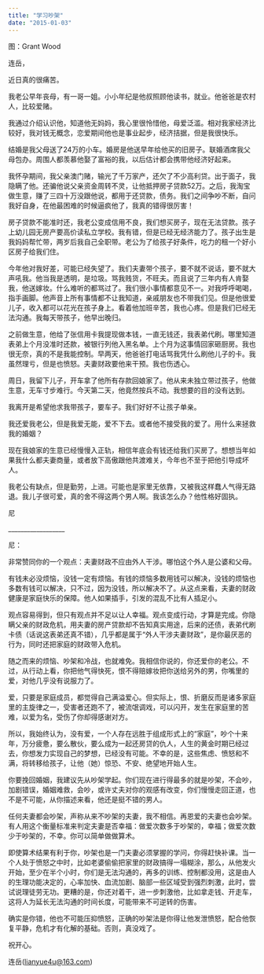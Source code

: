 ```yaml
---
title: "学习吵架"
date: "2015-01-03"
---
```


图：Grant Wood

连岳，

近日真的很痛苦。

我老公早年丧母，有一哥一姐。小小年纪是他叔照顾他读书，就业。他爸爸是农村人，比较爱赌。

我通过介绍认识他，知道他无妈妈，我心里很怜惜他，母爱泛滥。相对我家经济比较好，我对钱无概念，恋爱期间他也是事业起步，经济拮据，但是我很快乐。

结婚是我父母送了24万的小车。婚房是他送早年给他买的旧房子。联婚酒席我父母包办。周围人都羡慕他娶了富裕的我，以后估计都会携带他经济好起来。

我怀孕期间，我父亲澳门赌，输光了千万家产，还欠了不少高利贷。出于面子，我隐瞒了他。还骗他说父亲资金周转不灵，让他抵押房子贷款52万。之后，我淘宝做生意，赚了三四十万没跟他说，都用于还贷款，债务。我们之间争吵不断，自问我好自身，在他最困难的时候逼疯他了，我真的错得很厉害！

房子贷款不能准时还，我老公变成信用不良，我们想买房子，现在无法贷款。孩子上幼儿园无房产要高价读私立学校。我有错，但是已经无经济能力了。孩子出生是我妈妈帮忙带，两岁后我自己全职带。老公为了给孩子好条件，吃力的租一个好小区房子给我们住。

今年他对我好差，可能已经失望了。我们夫妻带个孩子，要不就不说话，要不就大声吼我。他当我是透明，是垃圾。骂我贱货，不旺夫。而且说了三年内有人肯娶我，他送嫁妆。什么难听的都骂过了。我们很小事情都意见不一。对我呼呼喝喝，指手画脚。他声音上所有事情都不让我知道，亲戚朋友也不带我们见。但是他很爱儿子，收入都可以花光在孩子身上。看着他加班辛苦，我也心疼。但是我们已经无法沟通。我每天带孩子，他早出晚归。

之前做生意，他给了张信用卡我提现做本钱，一直无钱还，我表弟代刷。哪里知道表弟上个月没准时还款，被银行列他入黑名单。上个月为这事情回家砸厨房。我也很无奈，真的不是我能控制。早两天，他爸爸打电话骂我凭什么刷他儿子的卡。我虽然理亏，但是也愤怒。夫妻财政要他来干预。我也伤透心。

周日，我留下儿子，开车拿了他所有存款回娘家了。他从来未独立带过孩子，他做生意，无车寸步难行。今天第二天，他竟然按兵不动。我想要的目的没有达到。

我离开是希望他求我带孩子，要车子。我们好好不让孩子单亲。

我还爱我老公，但是我爱无能，爱不下去。或者他不接受我的爱了。用什么来拯救我的婚姻？

现在我娘家的生意已经慢慢入正轨，相信年底会有钱还给我们买房了。想想当年如果我什么都夫妻商量，或者放下高傲跟他共渡难关，今年也不至于把他引导成坏人。

我老公有缺点，但是勤劳，上进。可能也是家里无依靠，又被我这样蠢人气得无路退。我儿子很可爱，真的舍不得这两个男人啊。我该怎么办？他性格好固执。

尼

\_\_\_\_\_\_\_\_\_\_\_\_\_\_\_\_\_\_

尼：

非常赞同你的一个观点：夫妻财政不应由外人干涉。哪怕这个外人是公婆和父母。

有钱未必没烦恼，没钱一定有烦恼。有钱的烦恼多数用钱可以解决，没钱的烦恼也多数有钱可以解决，只不过，因为没钱，所以解决不了。从这点来看，夫妻的财政健康是家庭快乐的保障。他人如果插手，引发的混乱不比有人插足小。

观点容易得到，但只有观点并不足以让人幸福。观点变成行动，才算是完成。你隐瞒父亲的财政危机，用夫妻的房产贷款却不告知真实用途，后来的还债，表弟代刷卡债（话说这表弟还真不错），几乎都是属于“外人干涉夫妻财政”，是你最厌恶的行为，同时还把家庭的财政带入危机。

随之而来的烦恼、吵架和冷战，也就难免。我相信你说的，你还爱你的老公。不过，从行动上看，你把他气得快死，恨不得赔嫁妆把你送给另外的男，你嘴里的爱，对他几乎没有说服力了。

爱，只要是家庭成员，都觉得自己满溢爱心。但实际上，恨、折磨反而是诸多家庭里的主旋律之一，受害者还跑不了，被流氓调戏，可以闪开，发生在家庭里的苦难，以爱为名，受伤了你却得感谢对方。

所以，我始终认为，没有爱，一个人存在远胜于组成形式上的“家庭”，吵个十来年，万分疲惫，要么散伙，要么成为一起还房贷的仇人，人生的黄金时期已经过去，你想发力实现自己的梦想，已经没有可能。不幸的是，这些焦虑、愤怒和不满，将转移给孩子，让他（她）惊恐、不安、绝望地开始人生。

你要挽回婚姻，我建议先从吵架学起。你们现在进行得最多的就是吵架，不会吵，加剧错误，婚姻难救，会吵，或许丈夫对你的观感有改变，你们慢慢走回正道，也不是不可能，从你描述来看，他还是挺不错的男人。

任何夫妻都会吵架，声称从来不吵架的夫妻，我不相信。再恩爱的夫妻也会吵架。有人用这个衡量标准来判定夫妻是否幸福：做爱次数多于吵架的，幸福；做爱次数少于吵架的，不幸。你可以简单做做算术。

即使算术结果有利于你，吵架也是一门夫妻必须掌握的学问，你得赶快补课。当一个人处于愤怒之中时，比如老婆偷偷把家里的财政搞得一塌糊涂，那么，从他发火开始，至少在半个小时，你们是无法沟通的，再多的训练、控制都没用，这是由人的生理功能决定的，心率加快、血流加剧、脑部一些区域受到强烈刺激，此时，尝试说理徒劳无功。更糟的是，你还对着干，进一步刺激他，比如拿走钱、开走车，这将人为延长无法沟通的时间长度，可能带来不可逆转的伤害。

确实是你错，他也不可能压抑愤怒，正确的吵架法是你得让他发泄愤怒，配合他恢复平静，危机才有化解的基础。否则，真没戏了。

祝开心。

连岳(lianyue4u@163.com)
